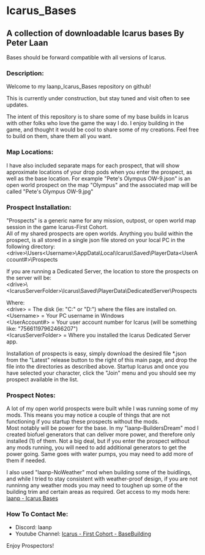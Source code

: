 # Icarus_Bases
A collection of downloadable Icarus bases
By Peter Laan
----------------------------------------------------------------------
Bases should be forward compatible with all versions of Icarus.

### Description:
Welcome to my laanp_Icarus_Bases repository on github!

This is currently under construction, but stay tuned and visit often to see updates.

The intent of this repository is to share some of my base builds in Icarus with other folks who love the game the way I do.
I enjoy building in the game, and thought it would be cool to share some of my creations.  Feel free to build on them, share them all you want.


### Map Locations: 
I have also included separate maps for each prospect, that will show approximate locations of your drop pods when you enter the prospect, as well as the base location.
For example "Pete's Olympus OW-9.json" is an open world prospect on the map "Olympus" and the associated map will be called "Pete's Olympus OW-9.jpg"

### Prospect Installation: 
"Prospects" is a generic name for any mission, outpost, or open world map session in the game Icarus-First Cohort.  
All of my shared prospects are open worlds. 
Anything you build within the prospect, is all stored in a single json file stored on your local PC in the following directory:  
\<drive\>\Users\<Username\>\AppData\Local\Icarus\Saved\PlayerData\<UserAccount#\>\Prospects

If you are running a Dedicated Server, the location to store the prospects on the server will be:  
\<drive\>\\<IcarusServerFolder\>\Icarus\Saved\PlayerData\DedicatedServer\Prospects

Where:  
  \<drive\> = The disk (ie: "C:" or "D:") where the files are installed on.  
  \<Username\> = Your PC username in Windows  
  \<UserAccount#\> = Your user account number for Icarus (will be something like: "75661197962466207")  
  \<IcarusServerFolder\> = Where you installed the Icarus Dedicated Server app.  
  
Installation of prospects is easy, simply download the desired file *.json from the "Latest" release button to the right of this main page, and drop the file into the directories as described above.
Startup Icarus and once you have selected your character, click the "Join" menu and you should see my prospect available in the list.

### Prospect Notes: 
A lot of my open world prospects were built while I was running some of my mods.  This means you may notice a couple of things that are not functioning if you startup these prospects without the mods.  
Most notably will be power for the base.  In my "laanp-BuildersDream" mod I created biofuel generators that can deliver more power, and therefore only installed (1) of them.  Not a big deal, but if you enter the prospect without any mods running, you will need to add additional generators to get the power going.  Same goes with water pumps, you may need to add more of them if needed. 

I also used "laanp-NoWeather" mod when building some of the buidlings, and while I tried to stay consistent with weather-proof design, if you are not runninng any weather mods you may need to toughen up some of the building trim and certain areas as required. 
Get access to my mods here:  [laanp - Icarus Bases](https://github.com/laanp/Icarus_Mods_Separated)

### How To Contact Me:

- Discord: laanp
- Youtube Channel: [Icarus - First Cohort - BaseBuilding](https://www.youtube.com/channel/UCQWq0BjD4mnUkAZgRwwigNQ) 

Enjoy Prospectors!











